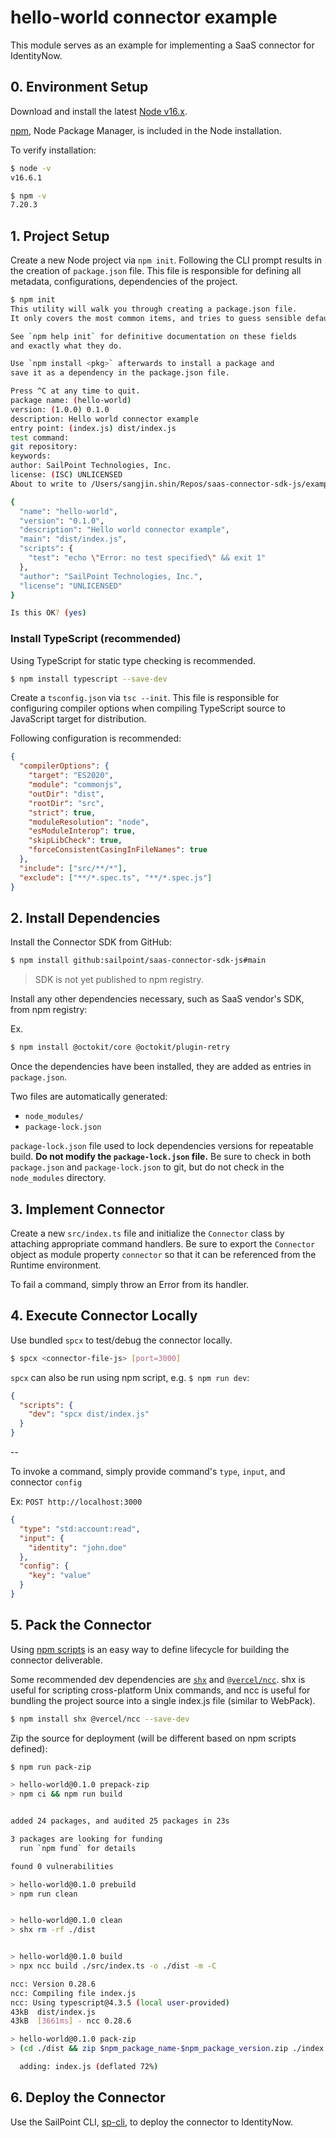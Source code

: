 # hello-world connector example

This module serves as an example for implementing a SaaS connector for IdentityNow.


## 0. Environment Setup

Download and install the latest [Node v16.x](https://nodejs.org/en/download/releases/).

[npm](https://docs.npmjs.com/cli/v7/commands), Node Package Manager, is included in the Node installation.

To verify installation:
```bash
$ node -v 
v16.6.1

$ npm -v 
7.20.3
```


## 1. Project Setup

Create a new Node project via `npm init`.
Following the CLI prompt results in the creation of `package.json` file.
This file is responsible for defining all metadata, configurations, dependencies
of the project.

```bash
$ npm init
This utility will walk you through creating a package.json file.
It only covers the most common items, and tries to guess sensible defaults.

See `npm help init` for definitive documentation on these fields
and exactly what they do.

Use `npm install <pkg>` afterwards to install a package and
save it as a dependency in the package.json file.

Press ^C at any time to quit.
package name: (hello-world) 
version: (1.0.0) 0.1.0
description: Hello world connector example
entry point: (index.js) dist/index.js
test command: 
git repository: 
keywords: 
author: SailPoint Technologies, Inc.
license: (ISC) UNLICENSED
About to write to /Users/sangjin.shin/Repos/saas-connector-sdk-js/examples/hello-world/package.json:

{
  "name": "hello-world",
  "version": "0.1.0",
  "description": "Hello world connector example",
  "main": "dist/index.js",
  "scripts": {
    "test": "echo \"Error: no test specified\" && exit 1"
  },
  "author": "SailPoint Technologies, Inc.",
  "license": "UNLICENSED"
}

Is this OK? (yes) 
```

### Install TypeScript (recommended)

Using TypeScript for static type checking is recommended.

```bash
$ npm install typescript --save-dev
```

Create a `tsconfig.json` via `tsc --init`.
This file is responsible for configuring compiler options when compiling
TypeScript source to JavaScript target for distribution.

Following configuration is recommended:
```json
{
  "compilerOptions": {
    "target": "ES2020",
    "module": "commonjs",
    "outDir": "dist",
    "rootDir": "src",
    "strict": true,
    "moduleResolution": "node",
    "esModuleInterop": true,
    "skipLibCheck": true,
    "forceConsistentCasingInFileNames": true
  },
  "include": ["src/**/*"],
  "exclude": ["**/*.spec.ts", "**/*.spec.js"]
}
```


## 2. Install Dependencies

Install the Connector SDK from GitHub:
```bash
$ npm install github:sailpoint/saas-connector-sdk-js#main
```

> SDK is not yet published to npm registry.

Install any other dependencies necessary, such as SaaS vendor's SDK, from npm registry:

Ex.
```bash
$ npm install @octokit/core @octokit/plugin-retry
```

Once the dependencies have been installed, they are added as entries in `package.json`.

Two files are automatically generated:
- `node_modules/`
- `package-lock.json`

`package-lock.json` file used to lock dependencies versions for repeatable build.
**Do not modify the `package-lock.json` file.** Be sure to check in both `package.json` and `package-lock.json` to git,
but do not check in the `node_modules` directory.


## 3. Implement Connector

Create a new `src/index.ts` file and initialize the `Connector` class by attaching appropriate command handlers.
Be sure to export the `Connector` object as module property `connector` so that it can be referenced from the Runtime
environment.

To fail a command, simply throw an Error from its handler.


## 4. Execute Connector Locally

Use bundled `spcx` to test/debug the connector locally.

```bash
$ spcx <connector-file-js> [port=3000]
```

`spcx` can also be run using npm script, e.g. `$ npm run dev`:

```json
{
  "scripts": {
    "dev": "spcx dist/index.js"
  }
}
```

--

To invoke a command, simply provide command's `type`, `input`, and connector `config`

Ex: `POST http://localhost:3000`
```json
{
  "type": "std:account:read",
  "input": {
    "identity": "john.doe"
  },
  "config": {
    "key": "value"
  }
}
```


## 5. Pack the Connector

Using [npm scripts](https://docs.npmjs.com/cli/v7/using-npm/scripts) is an easy way to define lifecycle for
building the connector deliverable.

Some recommended dev dependencies are [`shx`](https://www.npmjs.com/package/shx)
and [`@vercel/ncc`](https://www.npmjs.com/package/@vercel/ncc).
shx is useful for scripting cross-platform Unix commands, and ncc is useful for
bundling the project source into a single index.js file (similar to WebPack).

```bash
$ npm install shx @vercel/ncc --save-dev
```

Zip the source for deployment (will be different based on npm scripts defined):
```bash
$ npm run pack-zip

> hello-world@0.1.0 prepack-zip
> npm ci && npm run build


added 24 packages, and audited 25 packages in 23s

3 packages are looking for funding
  run `npm fund` for details

found 0 vulnerabilities

> hello-world@0.1.0 prebuild
> npm run clean


> hello-world@0.1.0 clean
> shx rm -rf ./dist


> hello-world@0.1.0 build
> npx ncc build ./src/index.ts -o ./dist -m -C

ncc: Version 0.28.6
ncc: Compiling file index.js
ncc: Using typescript@4.3.5 (local user-provided)
43kB  dist/index.js
43kB  [3661ms] - ncc 0.28.6

> hello-world@0.1.0 pack-zip
> (cd ./dist && zip $npm_package_name-$npm_package_version.zip ./index.js)

  adding: index.js (deflated 72%)
```

## 6. Deploy the Connector

Use the SailPoint CLI, [sp-cli](https://github.com/sailpoint/sp-cli), to deploy the connector to IdentityNow.
